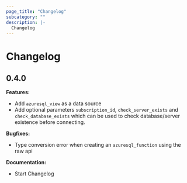 ```yaml
---
page_title: "Changelog"
subcategory: ""
description: |-
  Changelog
---
```


# Changelog

## 0.4.0

**Features:**
* Add `azuresql_view` as a data source
* Add optional parameters `subscription_id`, `check_server_exists` and `check_database_exists` which can be used to check database/server existence before connecting.

**Bugfixes:**
* Type conversion error when creating an `azuresql_function` using the raw api

**Documentation:**
* Start Changelog